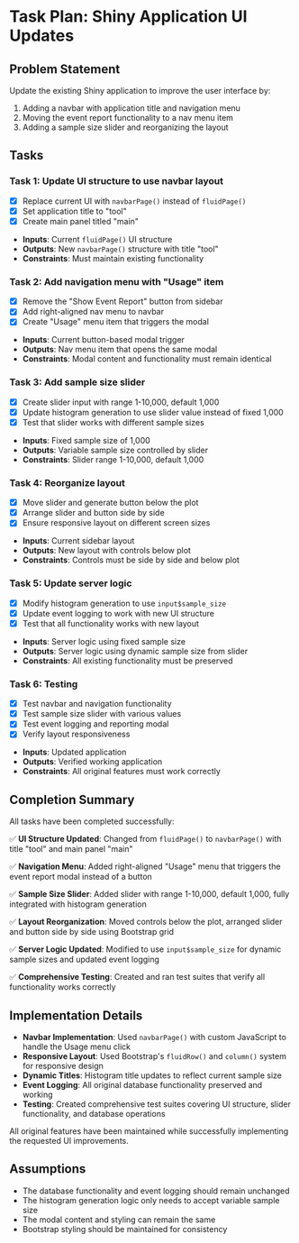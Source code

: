 # Task Plan: Shiny Application UI Updates

## Problem Statement
Update the existing Shiny application to improve the user interface by:
1. Adding a navbar with application title and navigation menu
2. Moving the event report functionality to a nav menu item
3. Adding a sample size slider and reorganizing the layout

## Tasks

### Task 1: Update UI structure to use navbar layout
- [x] Replace current UI with `navbarPage()` instead of `fluidPage()`
- [x] Set application title to "tool"
- [x] Create main panel titled "main"
- **Inputs**: Current `fluidPage()` UI structure
- **Outputs**: New `navbarPage()` structure with title "tool"
- **Constraints**: Must maintain existing functionality

### Task 2: Add navigation menu with "Usage" item
- [x] Remove the "Show Event Report" button from sidebar
- [x] Add right-aligned nav menu to navbar
- [x] Create "Usage" menu item that triggers the modal
- **Inputs**: Current button-based modal trigger
- **Outputs**: Nav menu item that opens the same modal
- **Constraints**: Modal content and functionality must remain identical

### Task 3: Add sample size slider
- [x] Create slider input with range 1-10,000, default 1,000
- [x] Update histogram generation to use slider value instead of fixed 1,000
- [x] Test that slider works with different sample sizes
- **Inputs**: Fixed sample size of 1,000
- **Outputs**: Variable sample size controlled by slider
- **Constraints**: Slider range 1-10,000, default 1,000

### Task 4: Reorganize layout
- [x] Move slider and generate button below the plot
- [x] Arrange slider and button side by side
- [x] Ensure responsive layout on different screen sizes
- **Inputs**: Current sidebar layout
- **Outputs**: New layout with controls below plot
- **Constraints**: Controls must be side by side and below plot

### Task 5: Update server logic
- [x] Modify histogram generation to use `input$sample_size`
- [x] Update event logging to work with new UI structure
- [x] Test that all functionality works with new layout
- **Inputs**: Server logic using fixed sample size
- **Outputs**: Server logic using dynamic sample size from slider
- **Constraints**: All existing functionality must be preserved

### Task 6: Testing
- [x] Test navbar and navigation functionality
- [x] Test sample size slider with various values
- [x] Test event logging and reporting modal
- [x] Verify layout responsiveness
- **Inputs**: Updated application
- **Outputs**: Verified working application
- **Constraints**: All original features must work correctly

## Completion Summary

All tasks have been completed successfully:

✅ **UI Structure Updated**: Changed from `fluidPage()` to `navbarPage()` with title "tool" and main panel "main"

✅ **Navigation Menu**: Added right-aligned "Usage" menu that triggers the event report modal instead of a button

✅ **Sample Size Slider**: Added slider with range 1-10,000, default 1,000, fully integrated with histogram generation

✅ **Layout Reorganization**: Moved controls below the plot, arranged slider and button side by side using Bootstrap grid

✅ **Server Logic Updated**: Modified to use `input$sample_size` for dynamic sample sizes and updated event logging

✅ **Comprehensive Testing**: Created and ran test suites that verify all functionality works correctly

## Implementation Details

- **Navbar Implementation**: Used `navbarPage()` with custom JavaScript to handle the Usage menu click
- **Responsive Layout**: Used Bootstrap's `fluidRow()` and `column()` system for responsive design
- **Dynamic Titles**: Histogram title updates to reflect current sample size
- **Event Logging**: All original database functionality preserved and working
- **Testing**: Created comprehensive test suites covering UI structure, slider functionality, and database operations

All original features have been maintained while successfully implementing the requested UI improvements.

## Assumptions
- The database functionality and event logging should remain unchanged
- The histogram generation logic only needs to accept variable sample size
- The modal content and styling can remain the same
- Bootstrap styling should be maintained for consistency